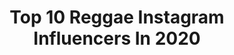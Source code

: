 ---
title: Top 10 Reggae Instagram Influencers In 2020
description: >-
  Find top reggae Instagram influencers in 2020. Most popular hashtags: #show #music #goodvibes #rastaman.
platform: Instagram
profiles:
  - username: "kalleemlondon"
    fullname: >-
      Kalleem London
    location: "United States"
    followers: 97425
    engagement: 335
    commentsToLikes: 0.149740
    id: ck6uemcfprs8m0j71uvbioipv
    verified: false
    hashtags: ""
  - username: "bun_bun10"
    fullname: >-
      Khadija Shaw
    location: ""
    followers: 12736
    engagement: 1995
    commentsToLikes: 0.022923
    id: ck6u1ckopkxj10j71zda6jblj
    verified: true
    hashtags: "#stayhome, #fittestofthefittestwillsurvive, #nolimit, #justdoit"
  - username: "jody_brown10"
    fullname: >-
      JB
    location: ""
    followers: 5292
    engagement: 2605
    commentsToLikes: 0.035557
    id: ck6uakks243020j71szscwnrj
    verified: false
    hashtags: "#seniornight, #godlovesyou, #10, #gonoles"
  - username: "djosmancr"
    fullname: >-
      Osman D
    location: ""
    followers: 7056
    engagement: 644
    commentsToLikes: 0.160896
    id: ck5qef50z06ec0i11jdlz8w5e
    verified: false
    hashtags: "#show, #like, #switzerland, #music"
  - username: "victormagan"
    fullname: >-
      Victor Magan
    location: "Spain"
    followers: 47726
    engagement: 197
    commentsToLikes: 0.164986
    id: ck6tj02nv1rco0j71cl69hrxf
    verified: true
    hashtags: "#quedateencasa, #undiamenos, #fiestaenlaplaya, #micasaeslatuya"
  - username: "jottabrownoficial"
    fullname: >-
      Jotta Brown 🇧🇷
    location: "Brazil"
    followers: 26744
    engagement: 771
    commentsToLikes: 0.015622
    id: ck8tcgk5uzeai0j786fw1eqy7
    verified: false
    hashtags: "#2pac, #fitness, #teambabu, #ficababu"
  - username: "den_den14"
    fullname: >-
      Female Soccer Player💕⚽️💕
    location: ""
    followers: 2415
    engagement: 3603
    commentsToLikes: 0.044113
    id: ck8sx683egasx0j782fv2lumb
    verified: false
    hashtags: "#historymakers, #fifa, #southafricawasablast, #putgodfirst"
  - username: "bobmarlon_oficial"
    fullname: >-
      Marlon Onassis
    location: "Brazil"
    followers: 15180
    engagement: 296
    commentsToLikes: 0.151590
    id: ck5qbqw0umynp0i11az2pvfy9
    verified: false
    hashtags: "#rastamusic, #newclip, #news, #roots"
  - username: "bretlebow_slm"
    fullname: >-
      Bret Lebow
    location: "United States"
    followers: 6586
    engagement: 837
    commentsToLikes: 0.047579
    id: ck14gz41l7qjx0i19tlt4qddb
    verified: false
    hashtags: "#suitlivin, #barefootandall, #ripscooter, #bagby"
  - username: "itskatlazo"
    fullname: >-
      Kat Lazo
    location: ""
    followers: 19727
    engagement: 981
    commentsToLikes: 0.033187
    id: ck6ttojugbqwc0j71dstd0k8d
    verified: true
    hashtags: "#imadethiswithglue, #thirstythursday, #temblorpr, #diy"
---